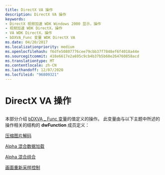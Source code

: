 ```yaml
---
title: DirectX VA 操作
description: DirectX VA 操作
keywords:
- DirectX 视频加速 WDK Windows 2000 显示，操作
- 视频加速 WDK DirectX，操作
- VA WDK DirectX，操作
- bDXVA_Func 变量 WDK DirectX VA
ms.date: 04/20/2017
ms.localizationpriority: medium
ms.openlocfilehash: f6dfe50807776cee79cbb37f7848ef6f4018a44e
ms.sourcegitcommit: 418e6617e2a695c9cb4b37b5b60e264760858acd
ms.translationtype: MT
ms.contentlocale: zh-CN
ms.lasthandoff: 12/07/2020
ms.locfileid: "96809321"
---
```

# <a name="directx-va-operations"></a>DirectX VA 操作


## <span id="ddk_directx_va_operations_gg"></span><span id="DDK_DIRECTX_VA_OPERATIONS_GG"></span>


本部分介绍 [bDXVA \_ Func 变量](bdxva-func-variable.md)的值定义的操作。 此变量由与以下主题中所述的操作相关的结构的 **dwFunction** 成员定义：

[压缩图片解码](compressed-picture-decoding.md)

[Alpha 混合数据加载](alpha-blend-data-loading.md)

[Alpha 混合组合](alpha-blend-combination.md)

[画面重新采样控制](picture-resampling-control.md)

 

 





